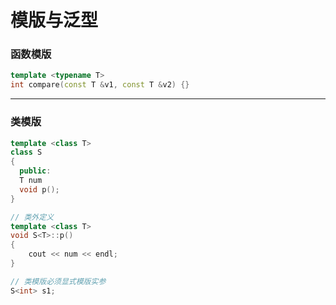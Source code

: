 # 模版与泛型

### 函数模版

```cpp
template <typename T>
int compare(const T &v1, const T &v2) {}
```

------

### 类模版

```cpp
template <class T> 
class S 
{
  public:
  T num
  void p();
}

// 类外定义
template <class T> 
void S<T>::p()
{
    cout << num << endl;
}

// 类模版必须显式模版实参
S<int> s1;
```


